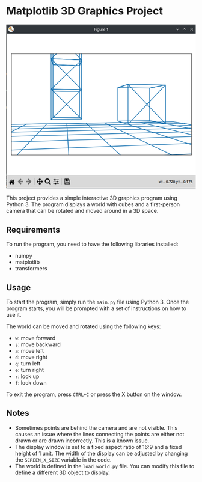 # Matplotlib 3D Graphics Project

![Screenshot](./img/screenshot.png)

This project provides a simple interactive 3D graphics program using Python 3. The program displays a world with cubes and a first-person camera that can be rotated and moved around in a 3D space.

## Requirements

To run the program, you need to have the following libraries installed:

- numpy
- matplotlib
- transformers

## Usage

To start the program, simply run the `main.py` file using Python 3. Once the program starts, you will be prompted with a set of instructions on how to use it.

The world can be moved and rotated using the following keys:

- `w`: move forward
- `s`: move backward
- `a`: move left
- `d`: move right
- `q`: turn left
- `e`: turn right
- `r`: look up
- `f`: look down

To exit the program, press `CTRL+C` or press the X button on the window.

## Notes

- Sometimes points are behind the camera and are not visible. This causes an issue where the lines connecting the points are either not drawn or are drawn incorrectly. This is a known issue.
- The display window is set to a fixed aspect ratio of 16:9 and a fixed height of 1 unit. The width of the display can be adjusted by changing the `SCREEN_X_SIZE` variable in the code.
- The world is defined in the `load_world.py` file. You can modify this file to define a different 3D object to display.
